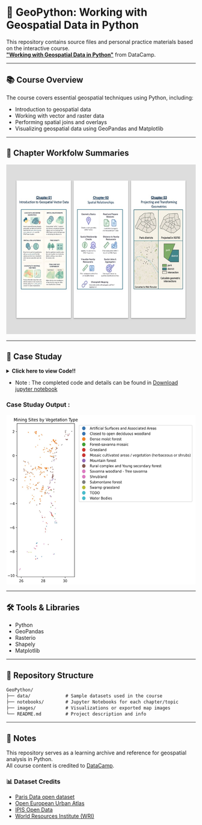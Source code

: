 # 🐍 GeoPython: Working with Geospatial Data in Python

This repository contains source files and personal practice materials based on the interactive course.   
**["Working with Geospatial Data in Python"](https://app.datacamp.com/learn/courses/working-with-geospatial-data-in-python)** from DataCamp.  

---

## 📚 Course Overview
The course covers essential geospatial techniques using Python, including:

- Introduction to geospatial data
- Working with vector and raster data
- Performing spatial joins and overlays
- Visualizing geospatial data using GeoPandas and Matplotlib

---

## 📖 Chapter Workfolw Summaries 

<img src="/images/Workflow.jpg" alt="Workflow" width="650" height="450"/>  

---


## 📖 Case Studay



<details>
<summary><strong>Click here to view Code!!</strong></summary>

```python

## Import and explore the data

# Import GeoPandas and Matplotlib
import geopandas
import matplotlib.pyplot as plt

# Read the mining site data
mining_sites = geopandas.read_file("ipis_cod_mines.geojson")
national_parks = geopandas.read_file('cod_conservation.shp')

# Print the first rows and the CRS information
print(mining_sites.head(5))
print(mining_sites.crs)

print(national_parks.head(5))
print(national_parks.crs)
# Make a quick visualisation
mining_sites.plot()
national_parks.plot()
plt.show()


## Convert to common CRS and save to a file

# Plot the natural parks and mining site data
ax = national_parks.plot()
mining_sites.plot(ax=ax, color='red')
plt.show()

# Convert both datasets to UTM projection
mining_sites_utm = mining_sites.to_crs(epsg=32735)
national_parks_utm = national_parks.to_crs(epsg=32735)
# Plot the converted data again
ax = national_parks_utm.plot()
mining_sites_utm.plot(ax=ax, color='red')
plt.show()

# Write converted data to a file
mining_sites_utm.to_file("ipis_cod_mines_utm.gpkg", driver='GPKG')
national_parks_utm.to_file("cod_conservation_utm.shp", driver='ESRI Shapefile')


## Styling a multi-layered plot

# Plot of the parks and mining sites
ax = national_parks.plot(color='green')
mining_sites.plot(ax=ax, markersize=5, column = 'mineral', legend=True)
ax.set_axis_off()
plt.show()


## Buffer around a point

#set the  city of Goma as shape point
goma = Point(746989.5594829298,9816380.942287602)

# goma is a Point
print(type(goma))

# Create a buffer of 50km around Goma
goma_buffer = goma.buffer(50000)

# The buffer is a polygon
print(type(goma_buffer))


## Check how many sites are located within the buffer

mask = mining_sites.within(goma_buffer)
print(mask.sum())

# Calculate the area of national park within the buffer
intersections = national_parks.intersection(goma_buffer)
print(intersections.area.sum() / (1000**2))


## Mining sites within national parks

# Extract the single polygon for the Kahuzi-Biega National park
kahuzi = national_parks[national_parks['Name'] == "Kahuzi-Biega National park"].geometry.squeeze()

# Take a subset of the mining sites located within Kahuzi
sites_kahuzi = mining_sites[mining_sites.geometry.within(kahuzi)]
print(sites_kahuzi)

# Determine in which national park a mining site is located
sites_within_park = geopandas.sjoin(mining_sites, national_parks, op='within', how='inner')
print(sites_within_park.head())

# The number of mining sites in each national park
print(sites_within_park['Name'].count())


## Finding the name of the closest National Park

# Get the geometry of the first row
single_mine = mining_sites.geometry.loc[0]
# print(national_parks)

# Calculate the distance from each national park to this mine
dist = national_parks.geometry.distance(single_mine)

# The index of the minimal distance
idx = dist.idxmin()

# Access the name of the corresponding national park
closest_park = national_parks.loc[idx, 'Name']
print(closest_park)


## Applying a custom operation to each geometry

# Define a function that returns the closest national park

def closest_national_park(geom, national_parks):
    dist = national_parks.geometry.distance(geom)  # Cal from the mining site to all national parks
    idx = dist.idxmin()  # Find the index of the closest national park
    closest_park = national_parks.loc[idx, 'Name']
    return closest_park

# Call the function on single_mine
print(closest_national_park(single_mine, national_parks))

# Apply the function to all mining sites
mining_sites['closest_park'] = mining_sites.geometry.apply(closest_national_park,national_parks=national_parks)
print(mining_sites.head())


## Import and plot raster data

# Import the rasterio package
import rasterio

# Open the raster dataset
src = rasterio.open("central_africa_vegetation_map_foraf.tif")

# Import the plotting functionality of rasterio
import rasterio.plot

# Plot the raster layer with the mining sites
ax = rasterio.plot.show(src, cmap='terrain')
mining_sites.plot(ax=ax , color='red',markersize=1)
plt.show()

# Import the rasterio package
import rasterio

# Open the raster dataset
src = rasterio.open("central_africa_vegetation_map_foraf.tif")

# Import the plotting functionality of rasterio
import rasterio.plot

# Plot the raster layer with the mining sites
ax = rasterio.plot.show(src) 
mining_sites.plot(ax=ax, color='red', markersize=1)
plt.show()


## Extract information from raster layer

# Import the rasterstats package
import rasterstats

# Extract the nearest value in the raster for all mining sites

vegetation_raster = "central_africa_vegetation_map_foraf.tif"
mining_sites['vegetation'] = rasterstats.point_query(mining_sites.geometry, vegetation_raster, interpolate='nearest')
print(mining_sites.head())

# Replace numeric vegation types codes with description
mining_sites['vegetation'] = mining_sites['vegetation'].replace(vegetation_types)

# Make a plot indicating the vegetation type
ax = mining_sites.plot(column='vegetation', legend=True,  markersize=1)
plt.show()

```
</details>  

- Note : The completed code and details can be found in [Download jupyter notebook](https://github.com/ChanikaJan/GeoPython/blob/d6827ce28f172dc7e651ee3b10be853ba6a542b7/notebooks/Chapter04.ipynb)

### Case Studay Output :

<img src="/images/FinalOutput_CaseStudy.jpg?raw=true" alt="Workflow" width="650" height="450"/>  

---

## 🛠️ Tools & Libraries

- Python
- GeoPandas
- Rasterio
- Shapely
- Matplotlib

---

## 📁 Repository Structure

```plaintext
GeoPython/
├── data/             # Sample datasets used in the course
├── notebooks/        # Jupyter Notebooks for each chapter/topic
├── images/           # Visualizations or exported map images
└── README.md         # Project description and info
``` 

---

## 📌 Notes

This repository serves as a learning archive and reference for geospatial analysis in Python.  
All course content is credited to [DataCamp](https://www.datacamp.com/).  

### 📊 Dataset Credits

- [Paris Data open dataset](https://opendata.paris.fr/)
- [Open European Urban Atlas](https://land.copernicus.eu/en/products/urban-atlas)
- [IPIS Open Data](https://ipisresearch.be/home/maps-data/open-data/)
- [World Resources Institute (WRI)](https://www.wri.org/)




